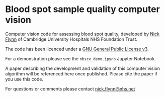 # Blood spot sample quality computer vision
Computer vision code for assessing blood spot quality, developed by [Nick Flynn](https://www.linkedin.com/in/flynnn) of Cambridge University Hospitals NHS Foundation Trust.

The code has been licenced under a [GNU General Public License v3](https://www.gnu.org/licenses/gpl-3.0.en.html).

For a demonstration please see the ```nbscv_demo.ipynb``` Jupyter Notebook.

A paper describing the development and validation of this computer vision algorithm will be referenced here once published. Please cite the paper if you use this code.

For questions or comments please contact nick.flynn@nhs.net
